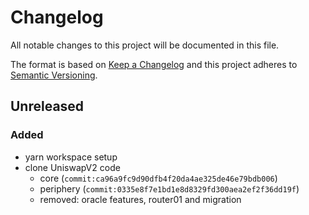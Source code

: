 # Changelog
All notable changes to this project will be documented in this file.

The format is based on [Keep a Changelog](http://keepachangelog.com/en/1.0.0/)
and this project adheres to [Semantic Versioning](http://semver.org/spec/v2.0.0.html).

## Unreleased
### Added
- yarn workspace setup
- clone UniswapV2 code 
  - core (`commit:ca96a9fc9d90dfb4f20da4ae325de46e79bdb006`)
  - periphery (`commit:0335e8f7e1bd1e8d8329fd300aea2ef2f36dd19f`)
  - removed: oracle features, router01 and migration
